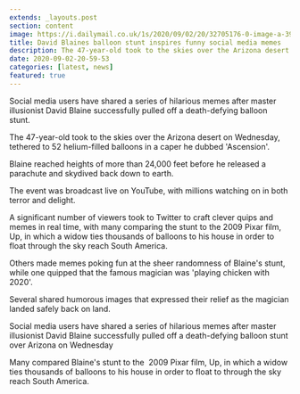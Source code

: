 ```yaml
---
extends: _layouts.post
section: content
image: https://i.dailymail.co.uk/1s/2020/09/02/20/32705176-0-image-a-39_1599075598467.jpg 
title: David Blaines balloon stunt inspires funny social media memes 
description: The 47-year-old took to the skies over the Arizona desert on Wednesday, tethered to 52 helium-filled balloons 
date: 2020-09-02-20-59-53 
categories: [latest, news] 
featured: true 
--- 
```

Social media users have shared a series of hilarious memes after master illusionist David Blaine successfully pulled off a death-defying balloon stunt. 

The 47-year-old took to the skies over the Arizona desert on Wednesday, tethered to 52 helium-filled balloons in a caper he dubbed 'Ascension'. 

Blaine reached heights of more than 24,000 feet before he released a parachute and skydived back down to earth. 

The event was broadcast live on YouTube, with millions watching on in both terror and delight.

A significant number of viewers took to Twitter to craft clever quips and memes in real time, with many comparing the stunt to the 2009 Pixar film, Up, in which a widow ties thousands of balloons to his house in order to float through the sky reach South America. 

Others made memes poking fun at the sheer randomness of Blaine's stunt, while one quipped that the famous magician was 'playing chicken with 2020'. 

Several shared humorous images that expressed their relief as the magician landed safely back on land.  

Social media users have shared a series of hilarious memes after master illusionist David Blaine successfully pulled off a death-defying balloon stunt over Arizona on Wednesday  

Many compared Blaine's stunt to the  2009 Pixar film, Up, in which a widow ties thousands of balloons to his house in order to float to through the sky reach South America.

































